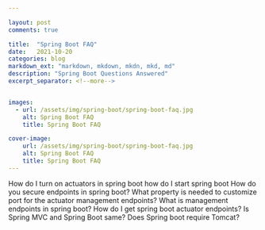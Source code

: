 ```yaml
---

layout: post
comments: true

title:  "Spring Boot FAQ"
date:   2021-10-20
categories: blog
markdown_ext: "markdown, mkdown, mkdn, mkd, md"
description: "Spring Boot Questions Answered"
excerpt_separator: <!--more-->


images: 
  - url: /assets/img/spring-boot/spring-boot-faq.jpg
    alt: Spring Boot FAQ
    title: Spring Boot FAQ

cover-image: 
    url: /assets/img/spring-boot/spring-boot-faq.jpg
    alt: Spring Boot FAQ
    title: Spring Boot FAQ
---
```



How do I turn on actuators in spring boot
how do I start spring boot
How do you secure endpoints in spring boot?
What property is needed to customize port for the actuator management endpoints?
What is management endpoints in spring boot?
How do I get spring boot actuator endpoints?
Is Spring MVC and Spring Boot same?
Does Spring boot require Tomcat?